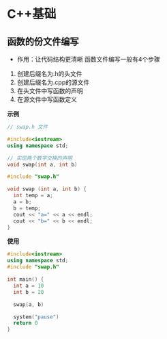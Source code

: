 # C++基础

## 函数的份文件编写
- 作用：让代码结构更清晰
函数文件编写一般有4个步骤

1. 创建后缀名为.h的头文件
2. 创建后缀名为.cpp的源文件
3. 在头文件中写函数的声明
4. 在源文件中写函数定义

**示例**
```c++
// swap.h 文件

#include<iostream>
using namespace std;

// 实现两个数字交换的声明
void swap(int a, int b)

```
```c++
#include "swap.h"

void swap (int a, int b) {
  int temp = a;
  a = b;
  b = temp;
  cout << "a=" << a << endl;
  cout << "b=" << b << endl;
}
```
**使用**

```c++
#include<iostream>
using namespace std;
#include "swap.h"

int main() {
  int a = 10
  int b = 20

  swap(a, b)

  system("pause")
  return 0
}
```